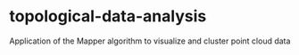 # topological-data-analysis
Application of the Mapper algorithm to visualize and cluster point cloud data
